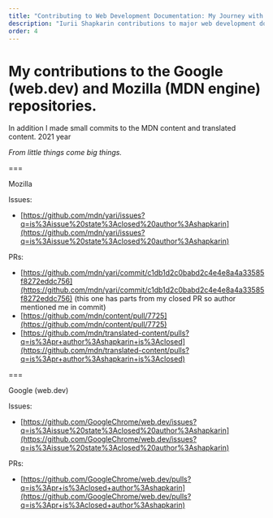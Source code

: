 ```yaml
---
title: "Contributing to Web Development Documentation: My Journey with MDN and web.dev"
description: "Iurii Shapkarin contributions to major web development documentation platforms, including Mozilla's MDN (+it's engine) and Google's web.dev, highlighting the impact of small contributions in the open-source community."
order: 4
---
```


# My contributions to the Google (web.dev) and Mozilla (MDN engine) repositories. 
In addition I made small commits to the MDN content and translated content. 
2021 year

_From little things come big things._

===

Mozilla

Issues: 
- [https://github.com/mdn/yari/issues?q=is%3Aissue%20state%3Aclosed%20author%3Ashapkarin](https://github.com/mdn/yari/issues?q=is%3Aissue%20state%3Aclosed%20author%3Ashapkarin)

PRs:
- [https://github.com/mdn/yari/commit/c1db1d2c0babd2c4e4e8a4a33585f8272eddc756](https://github.com/mdn/yari/commit/c1db1d2c0babd2c4e4e8a4a33585f8272eddc756) (this one has parts from my closed PR so author mentioned me in commit)
- [https://github.com/mdn/content/pull/7725](https://github.com/mdn/content/pull/7725)
- [https://github.com/mdn/translated-content/pulls?q=is%3Apr+author%3Ashapkarin+is%3Aclosed](https://github.com/mdn/translated-content/pulls?q=is%3Apr+author%3Ashapkarin+is%3Aclosed)


===

Google (web.dev)

Issues:
- [https://github.com/GoogleChrome/web.dev/issues?q=is%3Aissue%20state%3Aclosed%20author%3Ashapkarin](https://github.com/GoogleChrome/web.dev/issues?q=is%3Aissue%20state%3Aclosed%20author%3Ashapkarin)

PRs:
- [https://github.com/GoogleChrome/web.dev/pulls?q=is%3Apr+is%3Aclosed+author%3Ashapkarin](https://github.com/GoogleChrome/web.dev/pulls?q=is%3Apr+is%3Aclosed+author%3Ashapkarin)
